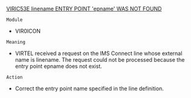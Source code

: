 [VIRIC53E linename ENTRY POINT 'epname' WAS NOT FOUND](https://virtel.readthedocs.io/en/latest/manuals/virtel/Virtel459MG/messages.html?highlight=VIRIC53E#VIRIC53E)

`Module`
- VIR0ICON

`Meaning`
- VIRTEL received a request on the IMS Connect line whose external name is linename. The request could not be processed because the entry point epname does not exist.

`Action`
- Correct the entry point name specified in the line definition.

